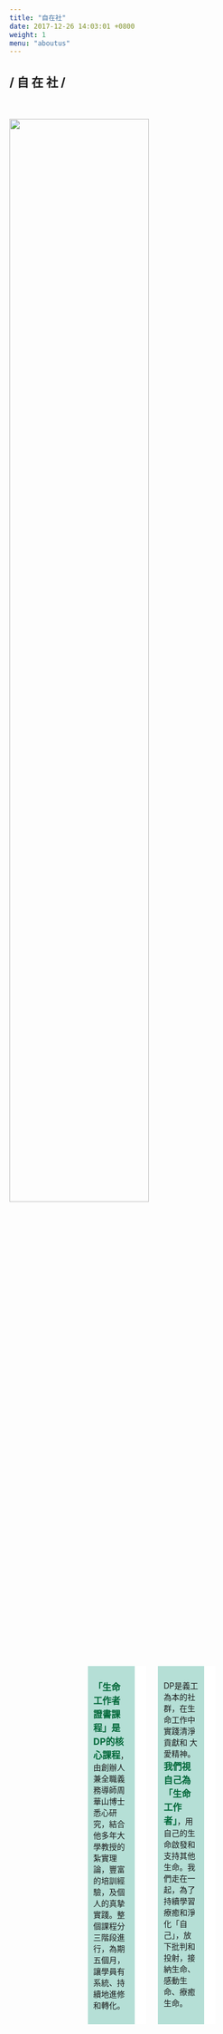 ```yaml
--- 
title: "自在社"
date: 2017-12-26 14:03:01 +0800
weight: 1 
menu: "aboutus"
---
```

<h2 class="bold content-title">/ 自 在 社 / </h2>
<br>
<br>

<div style="width:100%">
  <img style="width:70%" src="/img/DP_map.jpg">
</div>

<div class="columns" style="width:45%; margin:0 27.5% 0 27.5%;">

  <div class="column" style="background:#B5DFD6; padding: 10px 10px 10px 10px; border-style:solid;  border-width: 0 20px 0 0; border-color:white">
    <p style="font-size:14px">
      <b style="font-size:16px; color:#006738">「生命工作者證書課程」是DP的核心課程</b>，由創辦人兼全職義務導師周華山博士悉心研究，結合他多年大學教授的紮實理論，豐富的培訓經驗，及個人的真摯實踐。整個課程分三階段進行，為期五個月，讓學員有系統、持續地進修和轉化。</p>
  </div>

  <div class="column" style="background:#B5DFD6; padding: 10px 10px 10px 10px; border-style:solid;  border-width: 0 20px 0 0; border-color:white">
    <p style="font-size:14px">
      DP是義工為本的社群，在生命工作中實踐清淨貢獻和 大愛精神。
      <b style="font-size:16px; color:#006738"> 我們視自己為「生命工作者」</b>，用自己的生命啟發和支持其他生命。我們走在一起，為了持續學習療癒和淨化「自己」，放下批判和投射，接納生命、感動生命、療癒生命。</p>
  </div>

</div>
<br>